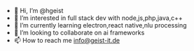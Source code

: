 - 👋 Hi, I’m @hgeist
- 👀 I’m interested in full stack dev with node,js,php,java,c++
- 🌱 I’m currently learning electron,react native,nlu processing
- 💞️ I’m looking to collaborate on ai frameworks
- 📫 How to reach me info@geist-it.de

<!---
hgeist2/hgeist2 is a ✨ special ✨ repository because its `README.md` (this file) appears on your GitHub profile.
You can click the Preview link to take a look at your changes.
--->
